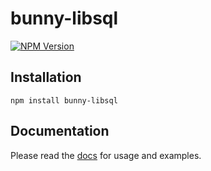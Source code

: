 # bunny-libsql

[![NPM Version](https://img.shields.io/npm/v/bunny-libsql?color=blue)](https://www.npmjs.com/package/bunny-libsql)

## Installation

```shell
npm install bunny-libsql
```

## Documentation

Please read the [docs](https://bunny-launcher.net/databases/libsql/) for usage and examples.
